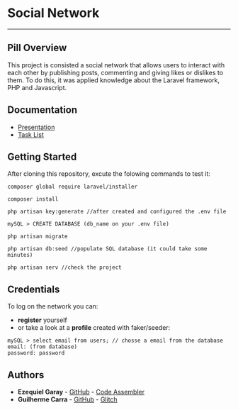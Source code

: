 # Social Network
---
## Pill Overview
This project is consisted a social network that allows users to interact with each other by publishing posts, commenting and giving likes or dislikes to them.
To do this, it was applied knowledge about the Laravel framework, PHP and Javascript.
## Documentation
* [Presentation](https://drive.google.com/file/d/1pPQMyUqhtuPM6A1JjxdC7SLoOPvRagPR/view?usp=sharing)
* [Task List](https://docs.google.com/spreadsheets/d/1WlAGvgiI4W0py7S-Z1LSwHA7ExpVnQDsUeW01bsZjh8/edit?usp=sharing)

## Getting Started
After cloning this repository, excute the folowing commands to test it:
````
composer global require laravel/installer
````
````
composer install
````
````
php artisan key:generate //after created and configured the .env file
````
````
mySQL > CREATE DATABASE (db_name on your .env file)
````
````
php artisan migrate
````
````
php artisan db:seed //populate SQL database (it could take some minutes)
````
````
php artisan serv //check the project
````
## Credentials
To log on the network you can:
* **register** yourself 
* or take a look at a **profile** created with faker/seeder:
````
mySQL > select email from users; // chosse a email from the database
email: (from database)
password: password
````
## Authors

* **Ezequiel Garay** - [GitHub](https://github.com/ezemgaray) - [Code Assembler](https://code.assemblerschool.com/ezequiel-garay)
* **Guilherme Carra** - [GitHub](https://github.com/GuilhermeCarra/) - [Glitch](https://glitch.com/@GuilhermeCarra/)